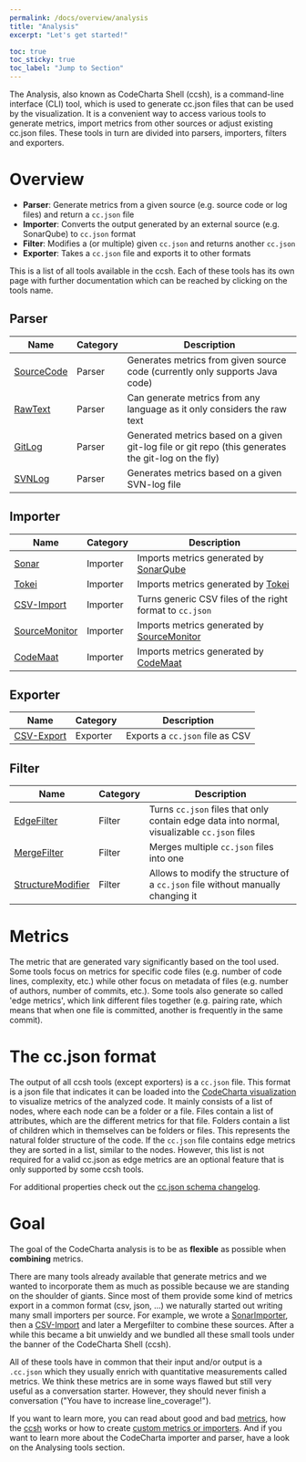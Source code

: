 ```yaml
---
permalink: /docs/overview/analysis
title: "Analysis"
excerpt: "Let's get started!"

toc: true
toc_sticky: true
toc_label: "Jump to Section"
---
```


The Analysis, also known as CodeCharta Shell (ccsh), is a command-line interface (CLI) tool, which is used to generate cc.json files that can be used by the visualization. It is a convenient way to access various tools to generate metrics, import metrics from other sources or adjust existing cc.json files. These tools in turn are divided into parsers, importers, filters and exporters.

# Overview

- **Parser**: Generate metrics from a given source (e.g. source code or log files) and return a `cc.json` file
- **Importer**: Converts the output generated by an external source (e.g. SonarQube) to `cc.json` format
- **Filter**: Modifies a (or multiple) given `cc.json` and returns another `cc.json`
- **Exporter**: Takes a `cc.json` file and exports it to other formats

This is a list of all tools available in the ccsh. Each of these tools has its own page with further documentation which can be reached by clicking on the tools name.

## Parser

| Name                                                                 | Category | Description                                                                                         |
| -------------------------------------------------------------------- | -------- | --------------------------------------------------------------------------------------------------- |
| [SourceCode]({{site.docs_parser}}/source-code) | Parser   | Generates metrics from given source code (currently only supports Java code)                        |
| [RawText]({{site.docs_parser}}/raw-text)       | Parser   | Can generate metrics from any language as it only considers the raw text                            |
| [GitLog]({{site.docs_parser}}/git-log)         | Parser   | Generated metrics based on a given git-log file or git repo (this generates the git-log on the fly) |
| [SVNLog]({{site.docs_parser}}/svn-log)         | Parser   | Generates metrics based on a given SVN-log file                                                     |

## Importer

| Name                                                                        | Category | Description                                                                               |
| --------------------------------------------------------------------------- | -------- | ----------------------------------------------------------------------------------------- |
| [Sonar]({{site.docs_importer}}/sonar)                 | Importer | Imports metrics generated by [SonarQube](https://www.sonarsource.com/products/sonarqube/) |
| [Tokei]({{site.docs_importer}}/tokei)                 | Importer | Imports metrics generated by [Tokei](https://github.com/XAMPPRocky/tokei)                 |
| [CSV-Import]({{site.docs_importer}}/csv)              | Importer | Turns generic CSV files of the right format to `cc.json`                                  |
| [SourceMonitor]({{site.docs_importer}}/sourcemonitor) | Importer | Imports metrics generated by [SourceMonitor](https://www.derpaul.net/SourceMonitor/)      |
| [CodeMaat]({{site.docs_importer}}/code-maat)          | Importer | Imports metrics generated by [CodeMaat](https://github.com/adamtornhill/code-maat)        |

## Exporter

| Name                                                           | Category | Description                     |
| -------------------------------------------------------------- | -------- | ------------------------------- |
| [CSV-Export]({{site.docs_exporter}}/csv) | Exporter | Exports a `cc.json` file as CSV |

## Filter

| Name                                                                               | Category | Description                                                                                 |
| ---------------------------------------------------------------------------------- | -------- | ------------------------------------------------------------------------------------------- |
| [EdgeFilter]({{site.docs_filter}}/edge-filter)               | Filter   | Turns `cc.json` files that only contain edge data into normal, visualizable `cc.json` files |
| [MergeFilter]({{site.docs_filter}}/merge-filter)             | Filter   | Merges multiple `cc.json` files into one                                                    |
| [StructureModifier]({{site.docs_filter}}/structure-modifier) | Filter   | Allows to modify the structure of a `cc.json` file without manually changing it             |

# Metrics

The metric that are generated vary significantly based on the tool used. Some tools focus on metrics for specific code files (e.g. number of code lines, complexity, etc.) while other focus on metadata of files (e.g. number of authors, number of commits, etc.). Some tools also generate so called 'edge metrics', which link different files together (e.g. pairing rate, which means that when one file is committed, another is frequently in the same commit).

# The cc.json format

The output of all ccsh tools (except exporters) is a `cc.json` file. This format is a json file that indicates it can be loaded into the [CodeCharta visualization]({{site.docs_overview}}/visualization) to visualize metrics of the analyzed code. It mainly consists of a list of nodes, where each node can be a folder or a file. Files contain a list of attributes, which are the different metrics for that file. Folders contain a list of children which in themselves can be folders or files. This represents the natural folder structure of the code. If the `cc.json` file contains edge metrics they are sorted in a list, similar to the nodes. However, this list is not required for a valid cc.json as edge metrics are an optional feature that is only supported by some ccsh tools.

For additional properties check out the [cc.json schema changelog](https://github.com/MaibornWolff/codecharta/blob/main/CC_JSON_SCHEMA_CHANGELOG.md).

# Goal

The goal of the CodeCharta analysis is to be as **flexible** as possible when **combining** metrics.

There are many tools already available that generate metrics and we wanted to incorporate them as much as possible because we are standing on the shoulder of giants. Since most of them provide some kind of metrics export in a common format (csv, json, ...) we naturally started out writing many small importers per source. For example, we wrote a [SonarImporter]({{site.docs_importer}}/sonar), then a [CSV-Import]({{site.docs_importer}}/csv) and later a Mergefilter to combine these sources. After a while this became a bit unwieldy and we bundled all these small tools under the banner of the CodeCharta Shell (ccsh).

All of these tools have in common that their input and/or output is a `.cc.json` which they usually enrich with quantitative measurements called metrics. We think these metrics are in some ways flawed but still very useful as a conversation starter. However, they should never finish a conversation ("You have to increase line_coverage!").

If you want to learn more, you can read about good and bad [metrics]({{site.docs_analysis}}/metrics), how the [ccsh]({{site.docs_overview}}/analysis) works or how to create [custom metrics or importers]({{site.docs_analysis}}/custom-metrics). And if you want to learn more about the CodeCharta importer and parser, have a look on the Analysing tools section.
